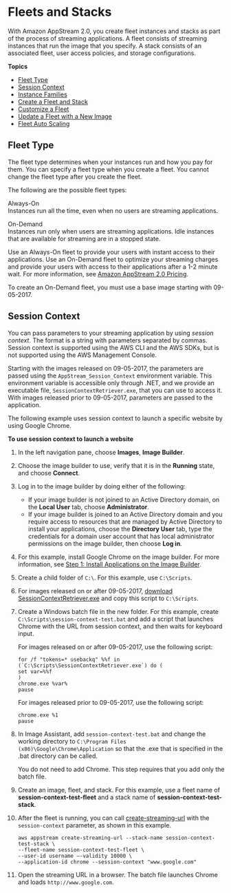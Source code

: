 # Fleets and Stacks<a name="managing-stacks-fleets"></a>

With Amazon AppStream 2\.0, you create fleet instances and stacks as part of the process of streaming applications\. A fleet consists of streaming instances that run the image that you specify\. A stack consists of an associated fleet, user access policies, and storage configurations\.

**Topics**
+ [Fleet Type](#fleet-types)
+ [Session Context](#managing-stacks-fleets-parameters)
+ [Instance Families](instance-types.md)
+ [Create a Fleet and Stack](set-up-stacks-fleets.md)
+ [Customize a Fleet](customize-fleets.md)
+ [Update a Fleet with a New Image](update-fleets-new-image.md)
+ [Fleet Auto Scaling](autoscaling.md)

## Fleet Type<a name="fleet-types"></a>

The fleet type determines when your instances run and how you pay for them\. You can specify a fleet type when you create a fleet\. You cannot change the fleet type after you create the fleet\.

The following are the possible fleet types:

Always\-On  
Instances run all the time, even when no users are streaming applications\.

On\-Demand  
Instances run only when users are streaming applications\. Idle instances that are available for streaming are in a stopped state\.

Use an Always\-On fleet to provide your users with instant access to their applications\. Use an On\-Demand fleet to optimize your streaming charges and provide your users with access to their applications after a 1\-2 minute wait\. For more information, see [Amazon AppStream 2\.0 Pricing](https://aws.amazon.com/appstream2/pricing/)\.

To create an On\-Demand fleet, you must use a base image starting with 09\-05\-2017\.

## Session Context<a name="managing-stacks-fleets-parameters"></a>

You can pass parameters to your streaming application by using *session context*\. The format is a string with parameters separated by commas\. Session context is supported using the AWS CLI and the AWS SDKs, but is not supported using the AWS Management Console\.

Starting with the images released on 09\-05\-2017, the parameters are passed using the `AppStream_Session_Context` environment variable\. This environment variable is accessible only through \.NET, and we provide an executable file, `SessionContextRetriever.exe`, that you can use to access it\. With images released prior to 09\-05\-2017, parameters are passed to the application\.

The following example uses session context to launch a specific website by using Google Chrome\.

**To use session context to launch a website**

1. In the left navigation pane, choose **Images**, **Image Builder**\.

1. Choose the image builder to use, verify that it is in the **Running** state, and choose **Connect**\. 

1. Log in to the image builder by doing either of the following:
   + If your image builder is not joined to an Active Directory domain, on the **Local User** tab, choose **Administrator**\.
   + If your image builder is joined to an Active Directory domain and you require access to resources that are managed by Active Directory to install your applications, choose the **Directory User** tab, type the credentials for a domain user account that has local administrator permissions on the image builder, then choose **Log in**\. 

1. For this example, install Google Chrome on the image builder\. For more information, see [Step 1: Install Applications on the Image Builder](tutorial-image-builder.md#tutorial-image-builder-install)\.

1. Create a child folder of `C:\`\. For this example, use `C:\Scripts`\.

1. For images released on or after 09\-05\-2017, [download SessionContextRetriever\.exe](https://dsfpe42xwhi2e.cloudfront.net/SessionContextRetriever.exe) and copy this script to `C:\Scripts`\.

1. Create a Windows batch file in the new folder\. For this example, create `C:\Scripts\session-context-test.bat` and add a script that launches Chrome with the URL from session context, and then waits for keyboard input\.

   For images released on or after 09\-05\-2017, use the following script:

   ```
   for /f "tokens=* usebackq" %%f in (`C:\Scripts\SessionContextRetriever.exe`) do (
   set var=%%f
   )
   chrome.exe %var%
   pause
   ```

   For images released prior to 09\-05\-2017, use the following script:

   ```
   chrome.exe %1
   pause
   ```

1. In Image Assistant, add `session-context-test.bat` and change the working directory to `C:\Program Files (x86)\Google\Chrome\Application` so that the \.exe that is specified in the \.bat directory can be called\.

   You do not need to add Chrome\. This step requires that you add only the batch file\.

1. Create an image, fleet, and stack\. For this example, use a fleet name of **session\-context\-test\-fleet** and a stack name of **session\-context\-test\-stack**\.

1. After the fleet is running, you can call [create\-streaming\-url](https://docs.aws.amazon.com/cli/latest/reference/appstream/create-streaming-url.html) with the `session-context` parameter, as shown in this example\.

   ```
   aws appstream create-streaming-url --stack-name session-context-test-stack \ 
   --fleet-name session-context-test-fleet \
   --user-id username –-validity 10000 \
   --application-id chrome --session-context "www.google.com"
   ```

1. Open the streaming URL in a browser\. The batch file launches Chrome and loads `http://www.google.com`\.
